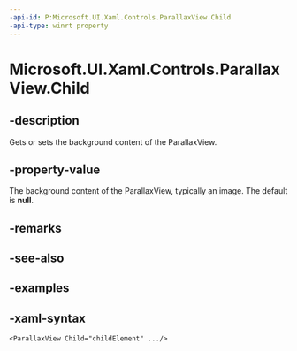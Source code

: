 ```yaml
---
-api-id: P:Microsoft.UI.Xaml.Controls.ParallaxView.Child
-api-type: winrt property
---
```

<!-- Property syntax.
public UIElement Child { get;  set; }
-->

# Microsoft.UI.Xaml.Controls.ParallaxView.Child


## -description

Gets or sets the background content of the ParallaxView.


## -property-value

The background content of the ParallaxView, typically an image. The default is **null**.


## -remarks


## -see-also


## -examples


## -xaml-syntax

```xaml
<ParallaxView Child="childElement" .../>
```


